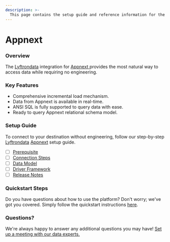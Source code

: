 ```yaml
---
description: >-
  This page contains the setup guide and reference information for the Appnext source connector.
---
```


# Appnext

### Overview

The [Lyftrondata](https://www.lyftrondata.com/) integration for [Appnext](https://www.lyftrondata.com/integration/appnext/)[ ](https://www.lyftrondata.com/integration/appnext/)provides the most natural way to access data while requiring no engineering.

### Key Features

* Comprehensive incremental load mechanism.
* Data from Appnext is available in real-time.&#x20;
* ANSI SQL is fully supported to query data with ease.
* Ready to query Appnext relational schema model.

### Setup Guide

To connect to your destination without engineering, follow our step-by-step [Lyftrondata](https://www.lyftrondata.com/)  [Appnext](https://www.lyftrondata.com/integration/appnext/) setup guide.

* [ ] [Prerequisite](../../marketing-analytics/appnext/prerequisite.md)
* [ ] [Connection Steps](../../marketing-analytics/appnext/connection-steps.md)
* [ ] [Data Model](../../marketing-analytics/appnext/data-model/)
* [ ] [Driver Framework](../../marketing-analytics/appnext/driver-framework/)
* [ ] [Release Notes](../../marketing-analytics/appnext/release-notes.md)

### Quickstart Steps

Do you have questions about how to use the platform? Don't worry; we've got you covered. Simply follow the quickstart instructions [here](../../../quickstart-steps.md).

### Questions? <a href="#questions" id="questions"></a>

We're always happy to answer any additional questions you may have! [Set up a meeting with our data experts.](https://www.lyftrondata.com/book-a-meeting/)

